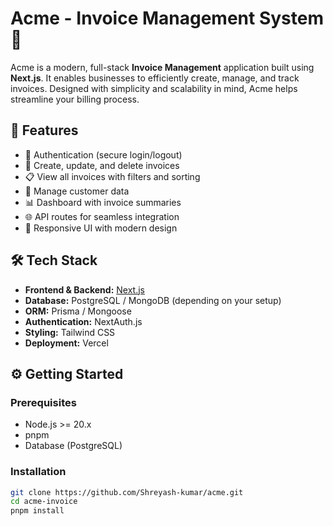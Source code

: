 # Acme - Invoice Management System 🧾

Acme is a modern, full-stack **Invoice Management** application built using **Next.js**. It enables businesses to efficiently create, manage, and track invoices. Designed with simplicity and scalability in mind, Acme helps streamline your billing process.

## 🚀 Features

- 🔐 Authentication (secure login/logout)
- 🧾 Create, update, and delete invoices
- 📋 View all invoices with filters and sorting
- 👤 Manage customer data
- 📊 Dashboard with invoice summaries
- 🌐 API routes for seamless integration
- 💅 Responsive UI with modern design

## 🛠 Tech Stack

- **Frontend & Backend:** [Next.js](https://nextjs.org/)
- **Database:** PostgreSQL / MongoDB (depending on your setup)
- **ORM:** Prisma / Mongoose
- **Authentication:** NextAuth.js
- **Styling:** Tailwind CSS 
- **Deployment:** Vercel 

## ⚙️ Getting Started

### Prerequisites

- Node.js >= 20.x
- pnpm
- Database (PostgreSQL)

### Installation

```bash
git clone https://github.com/Shreyash-kumar/acme.git
cd acme-invoice
pnpm install
